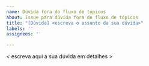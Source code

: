 ```yaml
---
name: Dúvida fora do fluxo de tópicos
about: Issue para dúvida fora do fluxo de tópicos
title: "[Dúvida] <escreva o assunto da sua dúvida>"
labels: ''
assignees: ''

---
```


< escreva aqui a sua dúvida em detalhes >
